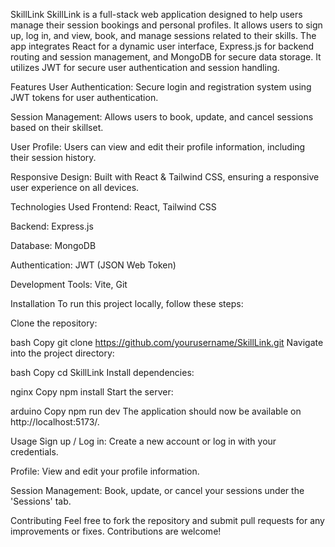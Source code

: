 SkillLink
SkillLink is a full-stack web application designed to help users manage their session bookings and personal profiles. It allows users to sign up, log in, and view, book, and manage sessions related to their skills. The app integrates React for a dynamic user interface, Express.js for backend routing and session management, and MongoDB for secure data storage. It utilizes JWT for secure user authentication and session handling.

Features
User Authentication: Secure login and registration system using JWT tokens for user authentication.

Session Management: Allows users to book, update, and cancel sessions based on their skillset.

User Profile: Users can view and edit their profile information, including their session history.

Responsive Design: Built with React & Tailwind CSS, ensuring a responsive user experience on all devices.

Technologies Used
Frontend: React, Tailwind CSS

Backend: Express.js

Database: MongoDB

Authentication: JWT (JSON Web Token)

Development Tools: Vite, Git

Installation
To run this project locally, follow these steps:

Clone the repository:

bash
Copy
git clone https://github.com/yourusername/SkillLink.git
Navigate into the project directory:

bash
Copy
cd SkillLink
Install dependencies:

nginx
Copy
npm install
Start the server:

arduino
Copy
npm run dev
The application should now be available on http://localhost:5173/.

Usage
Sign up / Log in: Create a new account or log in with your credentials.

Profile: View and edit your profile information.

Session Management: Book, update, or cancel your sessions under the 'Sessions' tab.

Contributing
Feel free to fork the repository and submit pull requests for any improvements or fixes. Contributions are welcome!
